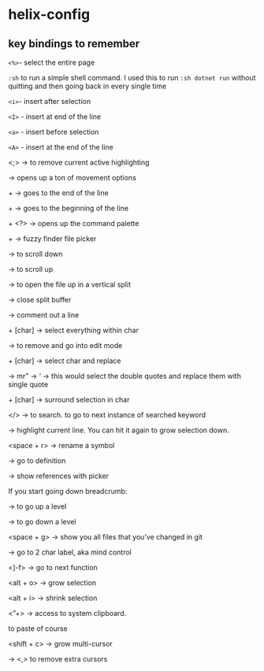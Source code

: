 # helix-config

## key bindings to remember

`<%>`- select the entire page

`:sh` to run a simple shell command. I used this to run `:sh dotnet run` without quitting and then going back in every single time

`<i>`- insert after selection

`<I>` - insert at end of the line

`<a>` - insert before selection

`<A>` - insert at the end of the line

<;> → to remove current active highlighting

<g> → opens up a ton of movement options

<g> + <l> → goes to the end of the line

<g> + <h> → goes to the beginning of the line

<SPACE> + <?> → opens up the command palette

<space> + <f> → fuzzy finder file picker

→ <C-n> to scroll down

→ <C-p> to scroll up

→ <C-v> to open the file up in a vertical split

→ <C-wq> close split buffer

<C-c> → comment out a line

<mi> + [char] → select everything within char

→ <c> to remove and go into edit mode

<mr> + [char] → select char and replace

→ mr” → ‘ → this would select the double quotes and replace them with single quote

<ms> + [char] → surround selection in char

</> → to search. <n> to go to next instance of searched keyword

<x> → highlight current line. You can hit it again to grow selection down.

<space + r> → rename a symbol

<gd> → go to definition

<gr> → show references with picker

If you start going down breadcrumb:

→ <C-o> to go up a level

→ <C-i> to go down a level

<space + g> → show you all files that you’ve changed in git

<gw> → go to 2 char label, aka mind control

<]-f> → go to next function

<alt + o> → grow selection

<alt + i> → shrink selection

<”+> → access to system clipboard. <p> to paste of course

<shift + c> → grow multi-cursor

→ <,> to remove extra cursors 
